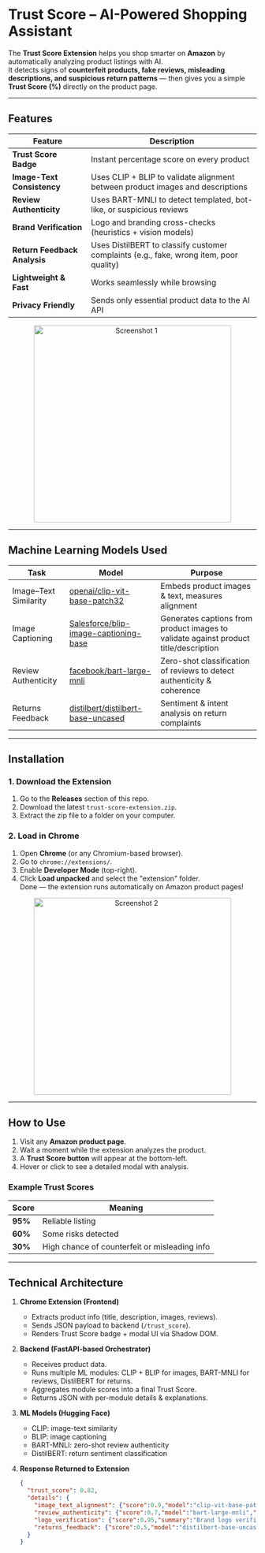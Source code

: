 # Trust Score – AI-Powered Shopping Assistant

The **Trust Score Extension** helps you shop smarter on **Amazon** by automatically analyzing product listings with AI.  
It detects signs of **counterfeit products, fake reviews, misleading descriptions, and suspicious return patterns** — then gives you a simple **Trust Score (%)** directly on the product page.

---

## Features

| Feature | Description |
|---------|-------------|
| **Trust Score Badge** | Instant percentage score on every product |
| **Image-Text Consistency** | Uses CLIP + BLIP to validate alignment between product images and descriptions |
| **Review Authenticity** | Uses BART-MNLI to detect templated, bot-like, or suspicious reviews |
| **Brand Verification** | Logo and branding cross-checks (heuristics + vision models) |
| **Return Feedback Analysis** | Uses DistilBERT to classify customer complaints (e.g., fake, wrong item, poor quality) |
| **Lightweight & Fast** | Works seamlessly while browsing |
| **Privacy Friendly** | Sends only essential product data to the AI API |

<p align="center">
  <img src="https://github.com/user-attachments/assets/1f20e871-40ab-4fb4-94c4-87746493b2c1" alt="Screenshot 1" width="400"/>
</p>

---

## Machine Learning Models Used

| Task | Model | Purpose |
|------|-------|---------|
| Image–Text Similarity | [openai/clip-vit-base-patch32](https://huggingface.co/openai/clip-vit-base-patch32) | Embeds product images & text, measures alignment |
| Image Captioning | [Salesforce/blip-image-captioning-base](https://huggingface.co/Salesforce/blip-image-captioning-base) | Generates captions from product images to validate against product title/description |
| Review Authenticity | [facebook/bart-large-mnli](https://huggingface.co/facebook/bart-large-mnli) | Zero-shot classification of reviews to detect authenticity & coherence |
| Returns Feedback | [distilbert/distilbert-base-uncased](https://huggingface.co/distilbert/distilbert-base-uncased) | Sentiment & intent analysis on return complaints |

---

## Installation

### 1. Download the Extension
1. Go to the **Releases** section of this repo.
2. Download the latest `trust-score-extension.zip`.
3. Extract the zip file to a folder on your computer.

### 2. Load in Chrome
1. Open **Chrome** (or any Chromium-based browser).
2. Go to `chrome://extensions/`.
3. Enable **Developer Mode** (top-right).
4. Click **Load unpacked** and select the "extension" folder.  
Done — the extension runs automatically on Amazon product pages!

<p align="center">
  <img src="https://github.com/user-attachments/assets/4dd950da-c6b7-4a2f-8e41-2a308ab7ac89" alt="Screenshot 2" width="400"/>
</p>

---

## How to Use

1. Visit any **Amazon product page**.  
2. Wait a moment while the extension analyzes the product.  
3. A **Trust Score button** will appear at the bottom-left.  
4. Hover or click to see a detailed modal with analysis.

### Example Trust Scores

| Score | Meaning |
|-------|---------|
| **95%** | Reliable listing |
| **60%** | Some risks detected |
| **30%** | High chance of counterfeit or misleading info |

---

## Technical Architecture

1. **Chrome Extension (Frontend)**  
   - Extracts product info (title, description, images, reviews).  
   - Sends JSON payload to backend (`/trust_score`).  
   - Renders Trust Score badge + modal UI via Shadow DOM.

2. **Backend (FastAPI-based Orchestrator)**  
   - Receives product data.  
   - Runs multiple ML modules: CLIP + BLIP for images, BART-MNLI for reviews, DistilBERT for returns.  
   - Aggregates module scores into a final Trust Score.  
   - Returns JSON with per-module details & explanations.

3. **ML Models (Hugging Face)**  
   - CLIP: image-text similarity  
   - BLIP: image captioning  
   - BART-MNLI: zero-shot review authenticity  
   - DistilBERT: return sentiment classification  

4. **Response Returned to Extension**  
   ```json
   {
     "trust_score": 0.82,
     "details": {
       "image_text_alignment": {"score":0.9,"model":"clip-vit-base-patch32","summary":"Images match description"},
       "review_authenticity": {"score":0.7,"model":"bart-large-mnli","summary":"Some templated reviews detected"},
       "logo_verification": {"score":0.95,"summary":"Brand logo verified"},
       "returns_feedback": {"score":0.5,"model":"distilbert-base-uncased","summary":"Multiple returns cite authenticity issues"}
     }
   }
